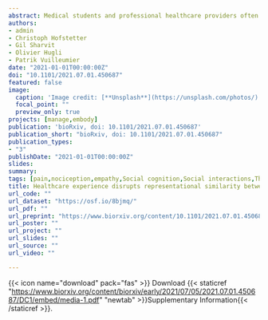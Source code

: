 ```yaml
---
abstract: Medical students and professional healthcare providers often underestimate patients’ pain, an effect associated with decreased neural response of the anterior insula to pain information. However, the functional significance of these neural modulations is still debated. We recruited university medical students and emergency caregivers to test the role of healthcare experience on the behavioral/neural reactivity to other’s pain, emotions, and beliefs. We confirmed that healthcare experience decreased the sensitivity to others’ suffering, as measured by subjective ratings and insular response. This effect was independent from stimulus modality (pictures, texts), but specific for pain, as it did not generalize to emotions or beliefs. Critically, multivariate pattern analysis revealed that healthcare experience impacted specifically a component of the neural representation of others’ pain shared with that of first-hand nociception. This suggests a reduced likelihood of appraising others’ sufferance as one’s own, and might offer a mechanistic explanation for pain underestimation in clinical settings.
authors:
- admin
- Christoph Hofstetter
- Gil Sharvit
- Olivier Hugli
- Patrik Vuilleumier
date: "2021-01-01T00:00:00Z"
doi: "10.1101/2021.07.01.450687"
featured: false
image: 
  caption: 'Image credit: [**Unsplash**](https://unsplash.com/photos/)'
  focal_point: ""
  preview_only: true
projects: [manage,embody]
publication: 'bioRxiv, doi: 10.1101/2021.07.01.450687'
publication_short: "bioRxiv, doi: 10.1101/2021.07.01.450687"
publication_types:
- "3"
publishDate: "2021-01-01T00:00:00Z"
slides: 
summary:
tags: [pain,nociception,empathy,Social cognition,Social interactions,Theory of Mind,Mentalizing,Perspective taking,Affective Theory of Mind,Handedness task,fMRI,neuroimaging,MVPA,Representation Similarity,Whole-Brain Signatures,Insula,Cingulate Cortex]
title: Healthcare experience disrupts representational similarity between one’s and others’ pain in anterior insula
url_code: ""
url_dataset: "https://osf.io/8bjmq/"
url_pdf: ""
url_preprint: "https://www.biorxiv.org/content/10.1101/2021.07.01.450687"
url_poster: ""
url_project: ""
url_slides: ""
url_source: ""
url_video: ""

---
```


{{< icon name="download" pack="fas" >}} Download {{< staticref "https://www.biorxiv.org/content/biorxiv/early/2021/07/05/2021.07.01.450687/DC1/embed/media-1.pdf" "newtab" >}}Supplementary Information{{< /staticref >}}.